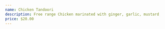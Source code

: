 ```yaml
---
name: Chicken Tandoori
description: Free range Chicken marinated with ginger, garlic, mustard, yogurt and chef special blend spices.
price: $20.00
---
```

